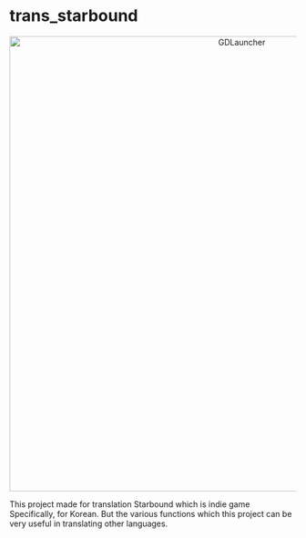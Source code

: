 # trans_starbound
<p align="center">
    <img width="800" height="auto" src="https://github.com/int11/trans_starbound/blob/master/example.png" alt="GDLauncher" />
</p>

This project made for translation Starbound which is indie game
Specifically, for Korean.
But the various functions which this project can be very useful in translating other languages.

